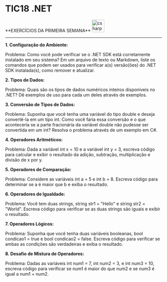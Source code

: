 <h1 align=""> TIC18 .NET</h1> **EXERCÍCIOS DA PRIMEIRA SEMANA** <img src="https://cdn.jsdelivr.net/gh/devicons/devicon/icons/csharp/csharp-original.svg" height="40" alt="csharp logo"  />
<hr>

**1. Configuração do Ambiente:**

Problema: Como você pode verificar se o .NET SDK está corretamente instalado em 
seu sistema? Em um arquivo de texto ou Markdown, liste os comandos que podem 
ser usados para verificar a(s) versão(ões) do .NET SDK instalada(s), como remover e 
atualizar.

**2. Tipos de Dados:**

Problema: Quais são os tipos de dados numéricos inteiros disponíveis no .NET? Dê 
exemplos de uso para cada um deles através de exemplos.

**3. Conversão de Tipos de Dados:**

Problema: Suponha que você tenha uma variável do tipo double e deseja convertê-la 
em um tipo int. Como você faria essa conversão e o que aconteceria se a parte 
fracionária da variável double não pudesse ser convertida em um int? Resolva o 
problema através de um exemplo em C#.

**4. Operadores Aritméticos:**

Problema: Dada a variável int x = 10 e a variável int y = 3, escreva código para calcular 
e exibir o resultado da adição, subtração, multiplicação e divisão de x por y.

**5. Operadores de Comparação:**

Problema: Considere as variáveis int a = 5 e int b = 8. Escreva código para determinar 
se a é maior que b e exiba o resultado.

**6. Operadores de Igualdade:**

Problema: Você tem duas strings, string str1 = "Hello" e string str2 = "World". Escreva 
código para verificar se as duas strings são iguais e exibir o resultado.

**7. Operadores Lógicos:**

Problema: Suponha que você tenha duas variáveis booleanas, bool condicao1 = true 
e bool condicao2 = false. Escreva código para verificar se ambas as condições são 
verdadeiras e exiba o resultado.

**8. Desafio de Mistura de Operadores:**

Problema: Dadas as variáveis int num1 = 7, int num2 = 3, e int num3 = 10, escreva código para verificar se num1 é maior do que num2 e se num3 é igual a num1 + num2.
